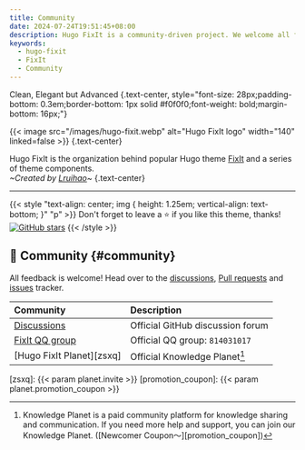 ```yaml
---
title: Community
date: 2024-07-24T19:51:45+08:00
description: Hugo FixIt is a community-driven project. We welcome all feedback and contributions.
keywords:
  - hugo-fixit
  - FixIt
  - Community
---
```


Clean, Elegant but Advanced
{.text-center, style="font-size: 28px;padding-bottom: 0.3em;border-bottom: 1px solid #f0f0f0;font-weight: bold;margin-bottom: 16px;"}

{{< image src="/images/hugo-fixit.webp" alt="Hugo FixIt logo" width="140" linked=false >}}
{.text-center}

Hugo FixIt is the organization behind popular Hugo theme [FixIt][fixit] and a series of theme components.\
_~Created by [Lruihao][author]~_
{.text-center}

---

{{< style "text-align: center; img { height: 1.25em; vertical-align: text-bottom; }" "p" >}}
Don't forget to leave a ⭐️ if you like this theme, thanks! [![GitHub stars](https://img.shields.io/github/stars/hugo-fixit/FixIt?style=social)](https://github.com/hugo-fixit/FixIt)
{{< /style >}}

## 💬 Community {#community}

All feedback is welcome! Head over to the [discussions][discussions], [Pull requests][pulls] and [issues][issues] tracker.

| Community                  | Description                      |
| :------------------------- | :------------------------------- |
| [Discussions][discussions] | Official GitHub discussion forum |
| [FixIt QQ group][qq-group] | Official QQ group: `814031017`   |
| [Hugo FixIt Planet][zsxq]  | Official Knowledge Planet[^1]    |

<!-- footnote reference definition -->
[^1]: Knowledge Planet is a paid community platform for knowledge sharing and communication. If you need more help and support, you can join our Knowledge Planet. ([Newcomer Coupon～][promotion_coupon])

<!-- link reference definition -->
<!-- markdownlint-disable-file reference-links-images -->
[fixit]: https://github.com/hugo-fixit/FixIt
[author]: https://github.com/Lruihao
[discussions]: https://github.com/orgs/hugo-fixit/discussions
[pulls]: https://github.com/hugo-fixit/FixIt/pulls
[issues]: https://github.com/hugo-fixit/FixIt/issues
[qq-group]: https://qm.qq.com/cgi-bin/qm/qr?k=awbwdTtSQ_-H5QGzeJxdWgv6JMbNehNM&jump_from=webapi
[zsxq]: {{< param planet.invite >}}
[promotion_coupon]: {{< param planet.promotion_coupon >}}
